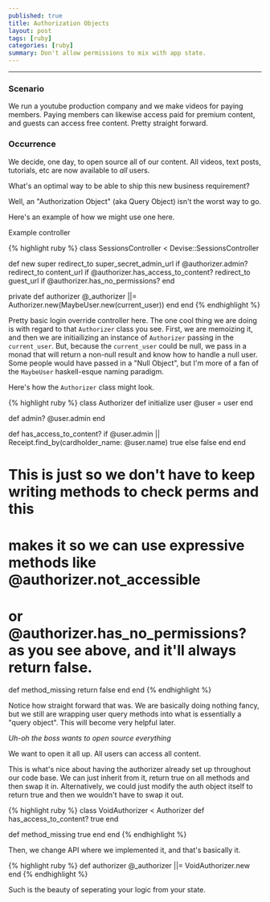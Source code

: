 ```yaml
---
published: true
title: Authorization Objects
layout: post
tags: [ruby]
categories: [ruby]
summary: Don't allow permissions to mix with app state.
---
```

------ 

### Scenario

We run a youtube production company and we make videos for paying members.
Paying members can likewise access paid for premium content, and guests can access free content.
Pretty straight forward.

### Occurrence

We decide, one day, to open source all of our content. All videos, text posts, tutorials, etc
are now available to *all* users.

What's an optimal way to be able to ship this new business requirement?

Well, an "Authorization Object" (aka Query Object) isn't the worst way to go.

Here's an example of how we might use one here.

Example controller

{% highlight ruby %}
class SessionsController < Devise::SessionsController

  def new
    super
    redirect_to super_secret_admin_url if @authorizer.admin?
    redirect_to content_url if @authorizer.has_access_to_content?
    redirect_to guest_url if @authorizer.has_no_permissions?
  end

  private
  def authorizer
    @_authorizer ||= Authorizer.new(MaybeUser.new(current_user))
  end
end
{% endhighlight %}

Pretty basic login override controller here. The one cool thing we are doing is with regard to that
`Authorizer` class you see. First, we are memoizing it, and then we are initiailizing an instance of `Authorizer`
passing in the `current_user`. But, because the `current_user` could be null, we pass in a monad that will
return a non-null result and know how to handle a null user. Some people would have passed in a "Null Object",
but I'm more of a fan of the `MaybeUser` haskell-esque naming paradigm.

Here's how the `Authorizer` class might look.

{% highlight ruby %}
class Authorizer
  def initialize user
    @user = user
  end

  def admin?
    @user.admin
  end

  def has_access_to_content?
    if @user.admin || Receipt.find_by(cardholder_name: @user.name)
      true
    else
      false
    end
  end

  # This is just so we don't have to keep writing methods to check perms and this
  # makes it so we can use expressive methods like @authorizer.not_accessible
  # or @authorizer.has_no_permissions? as you see above, and it'll always return false.
  def method_missing
    return false
  end
end
{% endhighlight %}

Notice how straight forward that was. We are basically doing nothing fancy, but we still are wrapping
user query methods into what is essentially a "query object". This will become very helpful later.

*Uh-oh the boss wants to open source everything*

We want to open it all up. All users can access all content.

This is what's nice about having the authorizer already set up throughout our code base. We can
just inherit from it, return true on all methods and then swap it in. Alternatively, we could just
modify the auth object itself to return true and then we wouldn't have to swap it out.

{% highlight ruby %}
class VoidAuthorizer < Authorizer
  def has_access_to_content?
    true
  end

  def method_missing
    true
  end
end
{% endhighlight %}

Then, we change API where we implemented it, and that's basically it.

{% highlight ruby %}
def authorizer
  @_authorizer ||= VoidAuthorizer.new
end
{% endhighlight %}

Such is the beauty of seperating your logic from your state.

